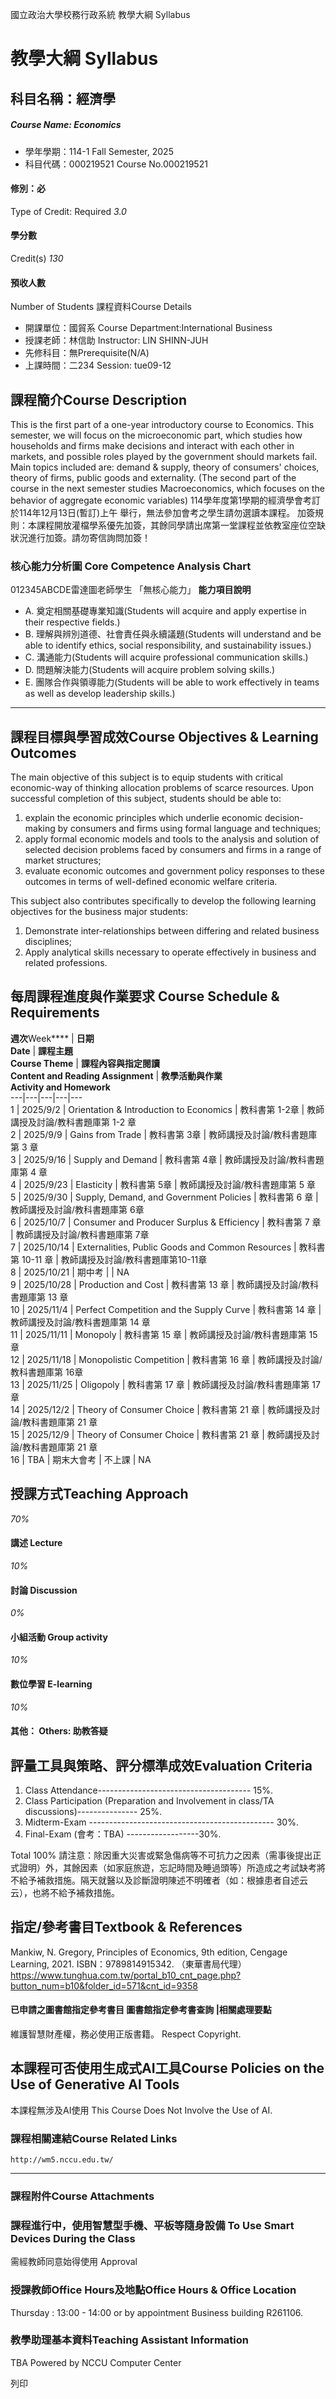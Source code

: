 國立政治大學校務行政系統 教學大綱 Syllabus
# 教學大綱 Syllabus
##  科目名稱：經濟學 
#####  Course Name: Economics
  * 學年學期：114-1 Fall Semester, 2025 
  * 科目代碼：000219521 Course No.000219521


#### 修別：必
Type of Credit: Required 
_3.0_
#### 學分數
Credit(s)
_130_
#### 預收人數
Number of Students
課程資料Course Details
  * 開課單位：國貿系 Course Department:International Business 
  * 授課老師：林信助 Instructor: LIN SHINN-JUH 
  * 先修科目：無Prerequisite(N/A)
  * 上課時間：二234 Session: tue09-12


##  課程簡介Course Description
This is the first part of a one-year introductory course to Economics. This semester, we will focus on the microeconomic part, which studies how households and firms make decisions and interact with each other in markets, and possible roles played by the government should markets fail. Main topics included are: demand & supply, theory of consumers' choices, theory of firms, public goods and externality. (The second part of the course in the next semester studies Macroeconomics, which focuses on the behavior of aggregate economic variables)
114學年度第1學期的經濟學會考訂於114年12月13日(暫訂)上午 舉行，無法參加會考之學生請勿選讀本課程。
加簽規則：本課程開放灌檔學系優先加簽，其餘同學請出席第一堂課程並依教室座位空缺狀況進行加簽。請勿寄信詢問加簽！
###  核心能力分析圖 Core Competence Analysis Chart
012345ABCDE雷達圖老師學生
「無核心能力」 
**能力項目說明**
  * A. 奠定相關基礎專業知識(Students will acquire and apply expertise in their respective fields.)
  * B. 理解與辨別道德、社會責任與永續議題(Students will understand and be able to identify ethics, social responsibility, and sustainability issues.)
  * C. 溝通能力(Students will acquire professional communication skills.)
  * D. 問題解決能力(Students will acquire problem solving skills.)
  * E. 團隊合作與領導能力(Students will be able to work effectively in teams as well as develop leadership skills.)


* * *
##  課程目標與學習成效Course Objectives & Learning Outcomes 
The main objective of this subject is to equip students with critical economic-way of thinking allocation problems of scarce resources. Upon successful completion of this subject, students should be able to:
  1. explain the economic principles which underlie economic decision-making by consumers and firms using formal language and techniques;
  2. apply formal economic models and tools to the analysis and solution of selected decision problems faced by consumers and firms in a range of market structures;
  3. evaluate economic outcomes and government policy responses to these outcomes in terms of well-defined economic welfare criteria.


This subject also contributes specifically to develop the following learning objectives for the business major students:
  1. Demonstrate inter-relationships between differing and related business disciplines;
  2. Apply analytical skills necessary to operate effectively in business and related professions.


##  每周課程進度與作業要求 Course Schedule & Requirements
****週次****Week**** | ****日期**  
**Date**** | **課程主題  
Course Theme** | **課程內容與指定閱讀  
Content and Reading Assignment** | **教學活動與作業  
Activity and Homework**  
---|---|---|---|---  
1 | 2025/9/2 | Orientation & Introduction to Economics | 教科書第 1-2章  | 教師講授及討論/教科書題庫第 1-2 章  
2 | 2025/9/9 | Gains from Trade | 教科書第 3章  | 教師講授及討論/教科書題庫第 3 章  
3 | 2025/9/16 | Supply and Demand | 教科書第 4章 | 教師講授及討論/教科書題庫第 4 章  
4 | 2025/9/23 | Elasticity | 教科書第 5章 | 教師講授及討論/教科書題庫第 5 章  
5 | 2025/9/30 | Supply, Demand, and Government Policies | 教科書第 6 章 | 教師講授及討論/教科書題庫第 6章  
6 | 2025/10/7 | Consumer and Producer Surplus & Efficiency |  教科書第 7 章 | 教師講授及討論/教科書題庫第 7章  
7 | 2025/10/14 | Externalities, Public Goods and Common Resources | 教科書第 10-11 章 | 教師講授及討論/教科書題庫第10-11章  
8 | 2025/10/21 | 期中考  |  | NA  
9 | 2025/10/28 | Production and Cost | 教科書第 13 章 | 教師講授及討論/教科書題庫第 13 章  
10 | 2025/11/4 | Perfect Competition and the Supply Curve | 教科書第 14 章 | 教師講授及討論/教科書題庫第 14 章  
11 | 2025/11/11 | Monopoly | 教科書第 15 章 | 教師講授及討論/教科書題庫第 15 章  
12 | 2025/11/18 | Monopolistic Competition | 教科書第 16 章 | 教師講授及討論/教科書題庫第 16章  
13 | 2025/11/25 | Oligopoly | 教科書第 17 章 | 教師講授及討論/教科書題庫第 17章  
14 | 2025/12/2 |  Theory of Consumer Choice | 教科書第 21 章 | 教師講授及討論/教科書題庫第 21 章  
15 | 2025/12/9 |  Theory of Consumer Choice | 教科書第 21 章 | 教師講授及討論/教科書題庫第 21 章  
16 | TBA | 期末大會考 | 不上課 | NA  
##  授課方式Teaching Approach
_70%_
####  講述 Lecture
_10%_
####  討論 Discussion
_0%_
####  小組活動 Group activity
_10%_
####  數位學習 E-learning
_10%_
####  其他： Others: 助教答疑 
##  評量工具與策略、評分標準成效Evaluation Criteria
  1. Class Attendance-------------------------------------- 15%.
  2. Class Participation (Preparation and Involvement in class/TA discussions)--------------- 25%.
  3. Midterm-Exam ---------------------------------------------- 30%.
  4. Final-Exam (會考：TBA) ------------------30%.


Total 100%
請注意：除因重大災害或緊急傷病等不可抗力之因素（需事後提出正式證明）外，其餘因素（如家庭旅遊，忘記時間及睡過頭等）所造成之考試缺考將不給予補救措施。隔天就醫以及診斷證明陳述不明確者（如：根據患者自述云云），也將不給予補救措施。
##  指定/參考書目Textbook & References
Mankiw, N. Gregory, Principles of Economics, 9th edition, Cengage Learning, 2021. ISBN：9789814915342. （東華書局代理）
https://www.tunghua.com.tw/portal_b10_cnt_page.php?button_num=b10&folder_id=571&cnt_id=9358
####  已申請之圖書館指定參考書目  圖書館指定參考書查詢 |相關處理要點
維護智慧財產權，務必使用正版書籍。 Respect Copyright.
##  本課程可否使用生成式AI工具Course Policies on the Use of Generative AI Tools
本課程無涉及AI使用 This Course Does Not Involve the Use of AI.
###  課程相關連結Course Related Links
```
http://wm5.nccu.edu.tw/
```

* * *
###  課程附件Course Attachments
###  課程進行中，使用智慧型手機、平板等隨身設備 To Use Smart Devices During the Class
需經教師同意始得使用  Approval
###  授課教師Office Hours及地點Office Hours & Office Location
Thursday : 13:00 - 14:00 or by appointment Business building R261106.
###  教學助理基本資料Teaching Assistant Information
TBA
Powered by NCCU Computer Center
  
列印
